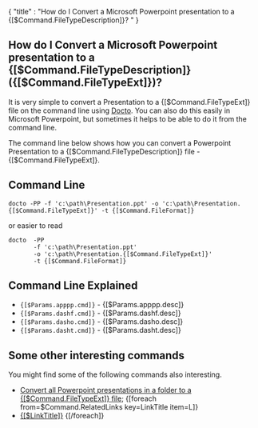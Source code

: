 {
    "title" : "How do I Convert a Microsoft Powerpoint presentation to a {[$Command.FileTypeDescription]}? " 
}

How do I Convert a Microsoft Powerpoint presentation to a {[$Command.FileTypeDescription]} ({[$Command.FileTypeExt]})?         
-

It is very simple to convert a Presentation to a {[$Command.FileTypeExt]} file  on the command line using [Docto](https://github.com/tobya/docto). You can also do this easily in Microsoft Powerpoint, but sometimes it helps to be able to do it from the command line.  

The command line below shows how you can convert a Powerpoint Presentation to a {[$Command.FileTypeDescription]} file - {[$Command.FileTypeExt]}.

Command Line 
-

 ````
 docto -PP -f 'c:\path\Presentation.ppt' -o 'c:\path\Presentation.{[$Command.FileTypeExt]}' -t {[$Command.FileFormat]}
 ````
 or easier to read
 ````
 docto  -PP  
        -f 'c:\path\Presentation.ppt' 
        -o 'c:\path\Presentation.{[$Command.FileTypeExt]}' 
        -t {[$Command.FileFormat]}
 ````

Command Line Explained 
-

 - `{[$Params.apppp.cmd]}` -  {[$Params.apppp.desc]}
 - `{[$Params.dashf.cmd]}` -  {[$Params.dashf.desc]} 
 - `{[$Params.dasho.cmd]}` -  {[$Params.dasho.desc]}
 - `{[$Params.dasht.cmd]}` -  {[$Params.dasht.desc]}




Some other interesting commands
-

You might find some of the following commands also interesting.

- [Convert all Powerpoint presentations in a folder to a {[$Command.FileTypeExt]} file](ConvertDirPPTToFile{[$Command.FileTypeExt]}.md);
{[foreach from=$Command.RelatedLinks key=LinkTitle item=L]}
 - [{[$LinkTitle]}]({[$L]})
{[/foreach]}    

